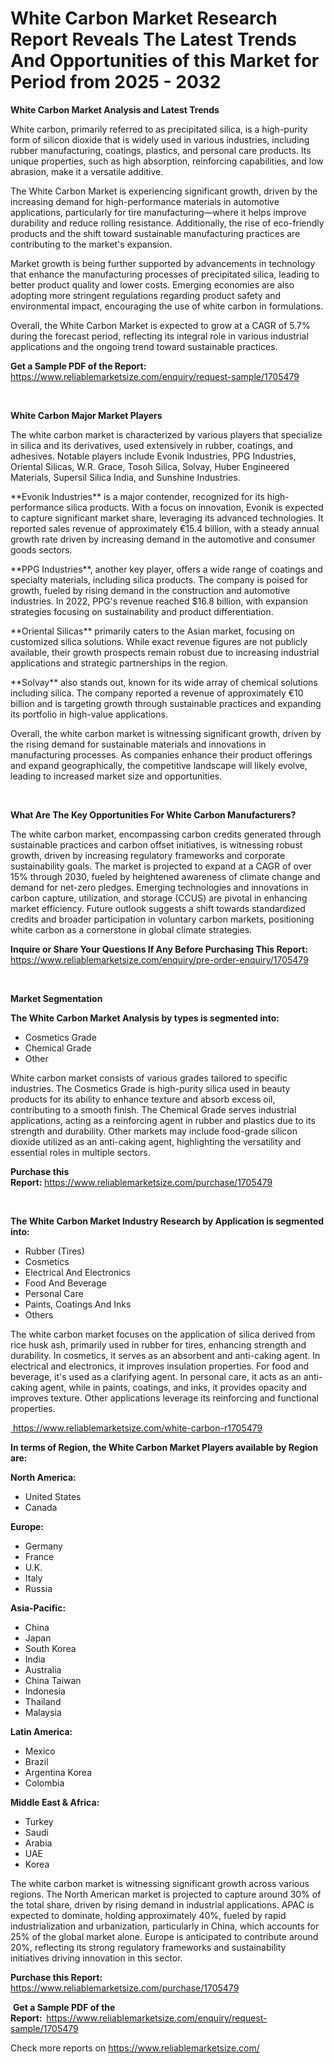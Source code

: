 <p><h1>White Carbon Market Research Report Reveals The Latest Trends And Opportunities of this Market for Period from 2025 - 2032</h1></p><p><strong>White Carbon Market Analysis and Latest Trends</strong></p>
<p><p>White carbon, primarily referred to as precipitated silica, is a high-purity form of silicon dioxide that is widely used in various industries, including rubber manufacturing, coatings, plastics, and personal care products. Its unique properties, such as high absorption, reinforcing capabilities, and low abrasion, make it a versatile additive. </p><p>The White Carbon Market is experiencing significant growth, driven by the increasing demand for high-performance materials in automotive applications, particularly for tire manufacturing—where it helps improve durability and reduce rolling resistance. Additionally, the rise of eco-friendly products and the shift toward sustainable manufacturing practices are contributing to the market's expansion.</p><p>Market growth is being further supported by advancements in technology that enhance the manufacturing processes of precipitated silica, leading to better product quality and lower costs. Emerging economies are also adopting more stringent regulations regarding product safety and environmental impact, encouraging the use of white carbon in formulations.</p><p>Overall, the White Carbon Market is expected to grow at a CAGR of 5.7% during the forecast period, reflecting its integral role in various industrial applications and the ongoing trend toward sustainable practices.</p></p>
<p><strong>Get a Sample PDF of the Report:&nbsp;</strong> <a href="https://www.reliablemarketsize.com/enquiry/request-sample/1705479?utm_campaign=2996&utm_medium=2&utm_source=Github&utm_content=ia&utm_term=31032025&utm_id=white-carbon">https://www.reliablemarketsize.com/enquiry/request-sample/1705479</a></p>
<p>&nbsp;</p>
<p><strong>White Carbon Major Market Players</strong></p>
<p><p>The white carbon market is characterized by various players that specialize in silica and its derivatives, used extensively in rubber, coatings, and adhesives. Notable players include Evonik Industries, PPG Industries, Oriental Silicas, W.R. Grace, Tosoh Silica, Solvay, Huber Engineered Materials, Supersil Silica India, and Sunshine Industries.</p><p>**Evonik Industries** is a major contender, recognized for its high-performance silica products. With a focus on innovation, Evonik is expected to capture significant market share, leveraging its advanced technologies. It reported sales revenue of approximately €15.4 billion, with a steady annual growth rate driven by increasing demand in the automotive and consumer goods sectors.</p><p>**PPG Industries**, another key player, offers a wide range of coatings and specialty materials, including silica products. The company is poised for growth, fueled by rising demand in the construction and automotive industries. In 2022, PPG's revenue reached $16.8 billion, with expansion strategies focusing on sustainability and product differentiation.</p><p>**Oriental Silicas** primarily caters to the Asian market, focusing on customized silica solutions. While exact revenue figures are not publicly available, their growth prospects remain robust due to increasing industrial applications and strategic partnerships in the region.</p><p>**Solvay** also stands out, known for its wide array of chemical solutions including silica. The company reported a revenue of approximately €10 billion and is targeting growth through sustainable practices and expanding its portfolio in high-value applications.</p><p>Overall, the white carbon market is witnessing significant growth, driven by the rising demand for sustainable materials and innovations in manufacturing processes. As companies enhance their product offerings and expand geographically, the competitive landscape will likely evolve, leading to increased market size and opportunities.</p></p>
<p>&nbsp;</p>
<p><strong>What Are The Key Opportunities For White Carbon Manufacturers?</strong></p>
<p><p>The white carbon market, encompassing carbon credits generated through sustainable practices and carbon offset initiatives, is witnessing robust growth, driven by increasing regulatory frameworks and corporate sustainability goals. The market is projected to expand at a CAGR of over 15% through 2030, fueled by heightened awareness of climate change and demand for net-zero pledges. Emerging technologies and innovations in carbon capture, utilization, and storage (CCUS) are pivotal in enhancing market efficiency. Future outlook suggests a shift towards standardized credits and broader participation in voluntary carbon markets, positioning white carbon as a cornerstone in global climate strategies.</p></p>
<p><strong>Inquire or Share Your Questions If Any Before Purchasing This Report:</strong> <a href="https://www.reliablemarketsize.com/enquiry/pre-order-enquiry/1705479?utm_campaign=2996&utm_medium=2&utm_source=Github&utm_content=ia&utm_term=31032025&utm_id=white-carbon">https://www.reliablemarketsize.com/enquiry/pre-order-enquiry/1705479</a></p>
<p>&nbsp;</p>
<p><strong>Market Segmentation</strong></p>
<p><strong>The White Carbon Market Analysis by types is segmented into:</strong></p>
<p><ul><li>Cosmetics Grade</li><li>Chemical Grade</li><li>Other</li></ul></p>
<p><p>White carbon market consists of various grades tailored to specific industries. The Cosmetics Grade is high-purity silica used in beauty products for its ability to enhance texture and absorb excess oil, contributing to a smooth finish. The Chemical Grade serves industrial applications, acting as a reinforcing agent in rubber and plastics due to its strength and durability. Other markets may include food-grade silicon dioxide utilized as an anti-caking agent, highlighting the versatility and essential roles in multiple sectors.</p></p>
<p><strong>Purchase this Report:&nbsp;</strong><a href="https://www.reliablemarketsize.com/purchase/1705479?utm_campaign=2996&utm_medium=2&utm_source=Github&utm_content=ia&utm_term=31032025&utm_id=white-carbon">https://www.reliablemarketsize.com/purchase/1705479</a></p>
<p>&nbsp;</p>
<p><strong>The White Carbon Market Industry Research by Application is segmented into:</strong></p>
<p><ul><li>Rubber (Tires)</li><li>Cosmetics</li><li>Electrical And Electronics</li><li>Food And Beverage</li><li>Personal Care</li><li>Paints, Coatings And Inks</li><li>Others</li></ul></p>
<p><p>The white carbon market focuses on the application of silica derived from rice husk ash, primarily used in rubber for tires, enhancing strength and durability. In cosmetics, it serves as an absorbent and anti-caking agent. In electrical and electronics, it improves insulation properties. For food and beverage, it's used as a clarifying agent. In personal care, it acts as an anti-caking agent, while in paints, coatings, and inks, it provides opacity and improves texture. Other applications leverage its reinforcing and functional properties.</p></p>
<p><a href="https://www.reliablemarketsize.com/white-carbon-r1705479?utm_campaign=2996&utm_medium=2&utm_source=Github&utm_content=ia&utm_term=31032025&utm_id=white-carbon">&nbsp;https://www.reliablemarketsize.com/white-carbon-r1705479</a></p>
<p><strong>In terms of Region, the White Carbon Market Players available by Region are:</strong></p>
<p>
    <p> <strong> North America: </strong>
        <ul>
            <li>United States</li>
            <li>Canada</li>
        </ul>
        </p> 
    <p> <strong> Europe: </strong>
        <ul>
            <li>Germany</li>
            <li>France</li>
            <li>U.K.</li>
            <li>Italy</li>
            <li>Russia</li>
        </ul>
        </p> 
    <p> <strong> Asia-Pacific: </strong>
        <ul>
            <li>China</li>
            <li>Japan</li>
            <li>South Korea</li>
            <li>India</li>
            <li>Australia</li>
            <li>China Taiwan</li>
            <li>Indonesia</li>
            <li>Thailand</li>
            <li>Malaysia</li>
        </ul>
        </p> 
    <p> <strong> Latin America: </strong>
        <ul>
            <li>Mexico</li>
            <li>Brazil</li>
            <li>Argentina Korea</li>
            <li>Colombia</li>
        </ul>
        </p> 
    <p> <strong> Middle East & Africa: </strong>
        <ul>
            <li>Turkey</li>
            <li>Saudi</li>
            <li>Arabia</li>
            <li>UAE</li>
            <li>Korea</li>
        </ul>
    </p>
    </p>
<p><p>The white carbon market is witnessing significant growth across various regions. The North American market is projected to capture around 30% of the total share, driven by rising demand in industrial applications. APAC is expected to dominate, holding approximately 40%, fueled by rapid industrialization and urbanization, particularly in China, which accounts for 25% of the global market alone. Europe is anticipated to contribute around 20%, reflecting its strong regulatory frameworks and sustainability initiatives driving innovation in this sector.</p></p>
<p><strong>Purchase this Report: </strong><a href="https://www.reliablemarketsize.com/purchase/1705479?utm_campaign=2996&utm_medium=2&utm_source=Github&utm_content=ia&utm_term=31032025&utm_id=white-carbon">https://www.reliablemarketsize.com/purchase/1705479</a></p>
<p>&nbsp;<strong>Get a Sample PDF of the Report:&nbsp;&nbsp;</strong><a href="https://www.reliablemarketsize.com/enquiry/request-sample/1705479?utm_campaign=2996&utm_medium=2&utm_source=Github&utm_content=ia&utm_term=31032025&utm_id=white-carbon">https://www.reliablemarketsize.com/enquiry/request-sample/1705479</a></p>
<p><strong></strong></p>
<p>Check more reports on <a href="https://www.reliablemarketsize.com/?utm_campaign=2996&utm_medium=2&utm_source=Github&utm_content=ia&utm_term=31032025&utm_id=white-carbon">https://www.reliablemarketsize.com/</a></p>